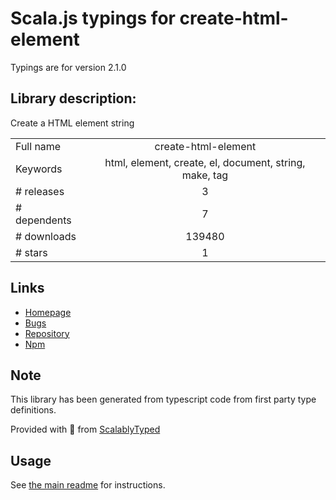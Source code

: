 
# Scala.js typings for create-html-element

Typings are for version 2.1.0

## Library description:
Create a HTML element string

|                    |                 |
| ------------------ | :-------------: |
| Full name          | create-html-element |
| Keywords           | html, element, create, el, document, string, make, tag |
| # releases         | 3 |
| # dependents       | 7 |
| # downloads        | 139480 |
| # stars            | 1 |

## Links
- [Homepage](https://github.com/sindresorhus/create-html-element#readme)
- [Bugs](https://github.com/sindresorhus/create-html-element/issues)
- [Repository](https://github.com/sindresorhus/create-html-element)
- [Npm](https://www.npmjs.com/package/create-html-element)
    


## Note
This library has been generated from typescript code from first party type definitions.

Provided with :purple_heart: from [ScalablyTyped](https://github.com/oyvindberg/ScalablyTyped)

## Usage
See [the main readme](../../readme.md) for instructions.


